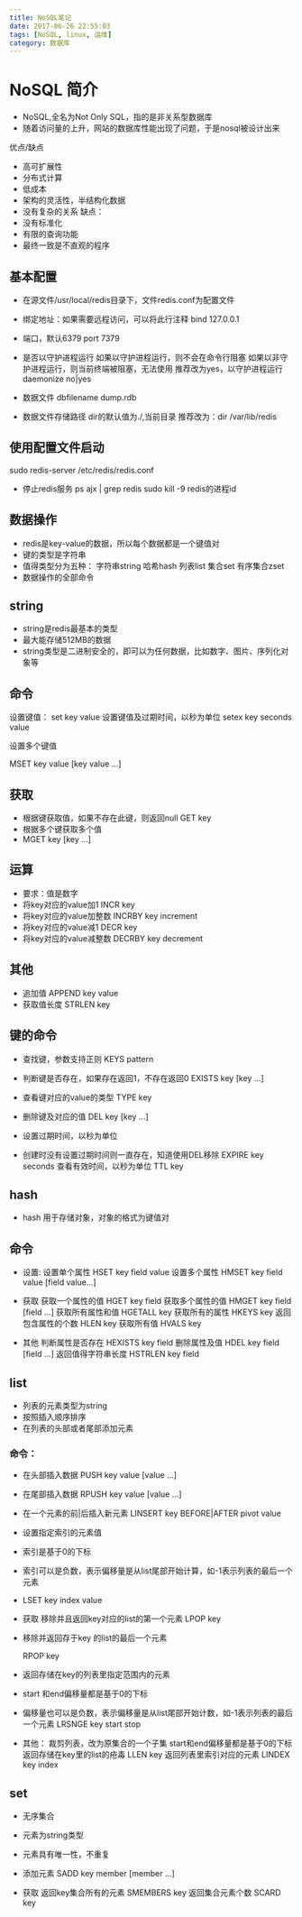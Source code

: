 ```yaml
---
title: NoSQL笔记
date: 2017-06-26 22:55:03
tags: [NoSQL, linux, 运维]
category: 数据库
---
```


# NoSQL 简介

* NoSQL,全名为Not Only SQL，指的是非关系型数据库
* 随着访问量的上升，网站的数据库性能出现了问题，于是nosql被设计出来

优点/缺点
* 高可扩展性
* 分布式计算
* 低成本
* 架构的灵活性，半结构化数据
* 没有复杂的关系
缺点：
* 没有标准化
* 有限的查询功能
* 最终一致是不直观的程序

<!-- more -->

## 基本配置
* 在源文件/usr/local/redis目录下，文件redis.conf为配置文件
* 绑定地址：如果需要远程访问，可以将此行注释
    bind 127.0.0.1
* 端口，默认6379
    port 7379
    
* 是否以守护进程运行
    如果以守护进程运行，则不会在命令行阻塞
    如果以非守护进程运行，则当前终端被阻塞，无法使用
    推荐改为yes，以守护进程运行
    daemonize no|yes
    
* 数据文件
    dbfilename dump.rdb
* 数据文件存储路径
    dir的默认值为./,当前目录
    推荐改为：dir /var/lib/redis
    
## 使用配置文件启动
sudo redis-server /etc/redis/redis.conf

* 停止redis服务
    ps ajx | grep redis
    sudo kill -9 redis的进程id
    
## 数据操作
* redis是key-value的数据，所以每个数据都是一个键值对
* 键的类型是字符串
* 值得类型分为五种：
    字符串string
    哈希hash
    列表list
    集合set
    有序集合zset
* 数据操作的全部命令
## string
* string是redis最基本的类型
* 最大能存储512MB的数据
* string类型是二进制安全的，即可以为任何数据，比如数字、图片、序列化对象等

## 命令
设置键值：
    set key value
设置键值及过期时间，以秒为单位
    setex key seconds value
    
设置多个键值

MSET key value [key value ...]

## 获取
* 根据键获取值，如果不存在此键，则返回null
    GET key
* 根据多个键获取多个值
* MGET key [key ...]

## 运算
* 要求：值是数字
* 将key对应的value加1
    INCR key
* 将key对应的value加整数
    INCRBY key increment
* 将key对应的value减1
    DECR key
* 将key对应的value减整数
    DECRBY key decrement
    
## 其他
* 追加值
    APPEND key value
* 获取值长度
    STRLEN key 
    
## 键的命令
* 查找键，参数支持正则
KEYS pattern
* 判断键是否存在，如果存在返回1，不存在返回0
    EXISTS key [key ...]
    
* 查看键对应的value的类型
    TYPE key
* 删除键及对应的值
    DEL key [key ...]
    
* 设置过期时间，以秒为单位
* 创建时没有设置过期时间则一直存在，知道使用DEL移除
    EXPIRE key seconds
查看有效时间，以秒为单位
TTL key

## hash 
* hash 用于存储对象，对象的格式为键值对

## 命令
* 设置:
    设置单个属性
    HSET key field value
    设置多个属性
    HMSET key field value [field value...]
* 获取
    获取一个属性的值
    HGET key field
    获取多个属性的值
    HMGET key field [field ...]
    获取所有属性和值
    HGETALL key
    获取所有的属性
    HKEYS key
    返回包含属性的个数
    HLEN key
    获取所有值
    HVALS key

* 其他
    判断属性是否存在
    HEXISTS key field
    删除属性及值
    HDEL key field [field ...]
    返回值得字符串长度
    HSTRLEN key field 

## list
* 列表的元素类型为string
* 按照插入顺序排序
* 在列表的头部或者尾部添加元素

### 命令：
* 在头部插入数据
    PUSH key value [value ...]
* 在尾部插入数据
    RPUSH key value [value ...]
* 在一个元素的前|后插入新元素
    LINSERT key BEFORE|AFTER pivot value

* 设置指定索引的元素值
* 索引是基于0的下标
* 索引可以是负数，表示偏移量是从list尾部开始计算，如-1表示列表的最后一个元素
* LSET key index value
* 获取
    移除并且返回key对应的list的第一个元素
    LPOP key
* 移除并返回存于key 的list的最后一个元素

    RPOP key
* 返回存储在key的列表里指定范围内的元素
* start 和end偏移量都是基于0的下标
* 偏移量也可以是负数，表示偏移量是从list尾部开始计数，如-1表示列表的最后一个元素
    LRSNGE key start stop

* 其他：
    裁剪列表，改为原集合的一个子集
    start和end偏移量都是基于0的下标
    返回存储在key里的list的疮毒
    LLEN key
    返回列表里索引对应的元素
    LINDEX key index
    
## set 
* 无序集合
* 元素为string类型
* 元素具有唯一性，不重复

* 添加元素
    SADD key member [member ...]
    
* 获取
    返回key集合所有的元素
    SMEMBERS key
    返回集合元素个数
    SCARD key


